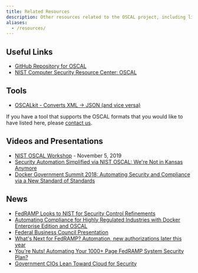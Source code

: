 ```yaml
---
title: Related Resources
description: Other resources related to the OSCAL project, including links to tools, presentations, and news items.
aliases:
  - /resources/
---
```


## Useful Links

* [GitHub Repository for OSCAL](https://github.com/usnistgov/OSCAL)
* [NIST Computer Security Resource Center: OSCAL](https://csrc.nist.gov/Projects/Open-Security-Controls-Assessment-Language)

## Tools

* [OSCALkit - Converts XML -> JSON (and vice versa)](https://github.com/docker/oscalkit)

If you have a tool that supports the OSCAL formats that you would like to have listed here, please [contact us](/contribute/contact/).

## Videos and Presentations

* [NIST OSCAL Workshop](../OSCAL-workshop-20191105.pdf) -  November 5, 2019
* [Security Automation Simplified via NIST OSCAL: We're Not in Kansas Anymore](https://www.youtube.com/watch?v=eP8K7piU5UQ)
* [Docker Government Summit 2018: Automating Security and Compliance via a New Standard of Standards](https://www.youtube.com/watch?v=mo3J0tFxixg)

## News

* <a href="https://gcn.com/articles/2018/06/14/fedramp-updates.aspx" data-proofer-ignore="yes">FedRAMP Looks to NIST for Security Control Refinements</a>
* [Automating Compliance for Highly Regulated Industries with Docker Enterprise Edition and OSCAL](https://blog.docker.com/2018/05/automating-compliance-docker-ee-oscal/)
* [Federal Business Council Presentation](https://www.fbcinc.com/e/FITSC/presentations/Iorga-FITSC-CSAT_with_RMFOSCAL.pdf)
* [What's Next for FedRAMP? Automation, new authorizations later this year](https://federalnewsnetwork.com/federal-cloud-report/2018/06/whats-next-for-fedramp-automation-new-authorizations-and-more-later-this-year/)
* [You're Nuts! Automating Your 1000+ Page FedRAMP System Security Plan?](https://www.govloop.com/community/blog/youre-nuts-automating-1000page-fedramp-system-security-plan/)
* [Government CIOs Lean Toward Cloud for Security](https://www.meritalk.com/articles/government-cios-lean-toward-cloud-for-security/)
